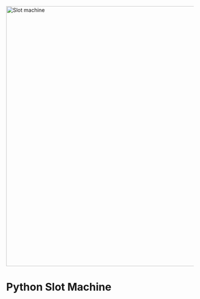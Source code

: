 <img width="600" height="700" alt= "Slot machine" src= "https://github.com/user-attachments/assets/386932d5-4c7d-44ea-8c99-add983e7a4b6" />



<h1>Python Slot Machine</h1>
 <br />
